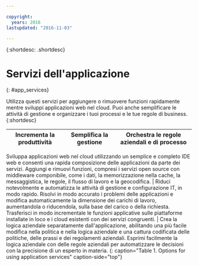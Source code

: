 ```yaml
---

copyright:
  years: 2016
lastupdated: "2016-11-03"

---
```



{:shortdesc: .shortdesc}

# Servizi dell'applicazione
{: #app_services}

Utilizza questi
servizi per aggiungere o rimuovere funzioni rapidamente mentre sviluppi
applicazioni web nel cloud. Puoi anche semplificare le attività di gestione
e organizzare i tuoi processi e le tue regole di business.
{:shortdesc}


Incrementa la produttività | Semplifica la gestione | Orchestra le regole aziendali e di processo
--- | --- | ---
Sviluppa applicazioni web nel cloud utilizzando un semplice e completo
IDE web e consenti una rapida composizione delle applicazioni da parte dei servizi. Aggiungi e rimuovi funzioni, compresi i servizi open source con middleware componibile, come i dati, la memorizzazione nella cache, la messaggistica, le regole, il flusso di lavoro e la geocodifica. | Riduci notevolmente e automatizza le attività di gestione e configurazione IT, in modo rapido. Risolvi in modo accurato i problemi delle applicazioni e modifica automaticamente la dimensione dei carichi di lavoro, aumentandola o riducendola, sulla base del carico o della richiesta. Trasferisci in modo incrementale le funzioni applicative sulle piattaforme installate in loco e i cloud esistenti con dei servizi congruenti. | Crea la logica aziendale separatamente dall'applicazione, abilitando una più facile modifica nella politica e nella logica aziendale e una cattura codificata delle politiche, delle prassi e dei regolamenti aziendali. Esprimi facilmente la logica aziendale con delle regole aziendali per automatizzare le decisioni con la precisione di un esperto in materia.
{: caption="Table 1. Options for using application services" caption-side="top"}
